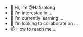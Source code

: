 - 👋 Hi, I’m @Hafizalong
- 👀 I’m interested in ...
- 🌱 I’m currently learning ...
- 💞️ I’m looking to collaborate on ...
- 📫 How to reach me ...

<!---
Hafizalong/Hafizalong is a ✨ special ✨ repository because its `README.md` (this file) appears on your GitHub profile.
You can click the Preview link to take a look at your changes.
--->
